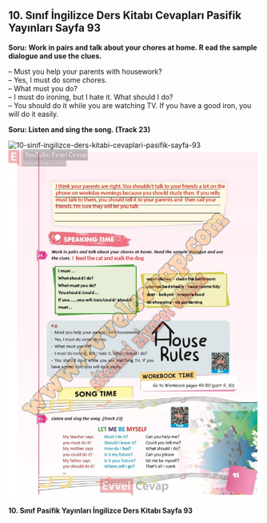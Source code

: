 ## 10. Sınıf İngilizce Ders Kitabı Cevapları Pasifik Yayınları Sayfa 93

**Soru: Work in pairs and talk about your chores at home. R ead the sample dialogue and use the clues.**

– Must you help your parents with housework?  
 – Yes, I must do some chores.  
 – What must you do?  
 – I must do ironing, but I hate it. What should I do?  
 – You should do it while you are watching TV. If you have a good iron, you will do it easily.

**Soru: Listen and sing the song. (Track 23)**

![10-sinif-ingilizce-ders-kitabi-cevaplari-pasifik-sayfa-93]()![10-sinif-ingilizce-ders-kitabi-cevaplari-pasifik-sayfa-93](./image1.webp)

**10. Sınıf Pasifik Yayınları İngilizce Ders Kitabı Sayfa 93**